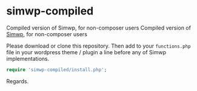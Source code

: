 # simwp-compiled

Compiled version of Simwp, for non-composer users
Compiled version of [Simwp](https://github.com/dumday/simwp), for non-composer users

Please download or clone this repository. Then add to your `functions.php` file in your wordpress theme / plugin a line before any of Simwp implementations.

```php
require 'simwp-compiled/install.php';
```

Regards.
